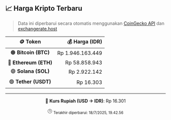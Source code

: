 

<!-- HARGA_KRIPTO -->
## 📈 Harga Kripto Terbaru

> Data ini diperbarui secara otomatis menggunakan [CoinGecko API](https://www.coingecko.com/) dan [exchangerate.host](https://exchangerate.host/)

<div align="center">

| 🪙 Token | 💰 Harga (IDR) |
|:------:|---------------:|
| 🟠 **Bitcoin (BTC)**   | Rp 1.946.163.449 |
| 🔵 **Ethereum (ETH)**  | Rp 58.858.943 |
| 🟣 **Solana (SOL)**    | Rp 2.922.142 |
| 🟢 **Tether (USDT)**   | Rp 16.303 |

---

💱 **Kurs Rupiah (USD → IDR)**: Rp 16.301

🕒 <sub>Terakhir diperbarui: 18/7/2025, 19.42.56</sub>

</div>
<!-- /HARGA_KRIPTO -->